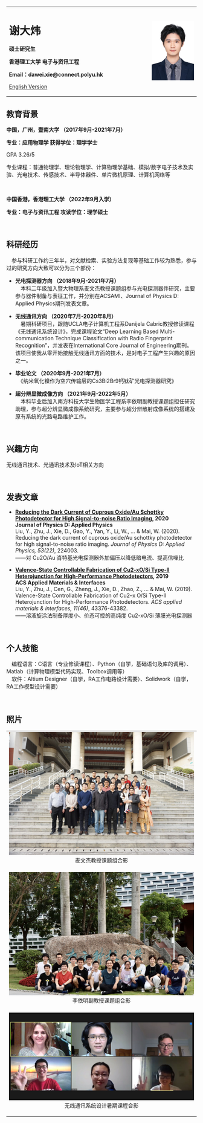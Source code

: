 <div>
<table border="0">
  <tr>
    <td width="75%">
      <h1> 谢大炜 </h1>
      <p><b> 硕士研究生 </b></p>
      <p><b> 香港理工大学 电子与资讯工程 </b></p>
      <p><b> Email：dawei.xie@connect.polyu.hk </b></p>
      <p><a href="/index.md">English Version</a></p>
    </td>
    <td width="25%">
      <img src="/PersonalPhoto.jpg" width="100%">
    </td>
  </tr>
</table>
</div>


## 教育背景

**中国，广州，暨南大学 （2017年9月-2021年7月）**

**专业：应用物理学 获得学位：理学学士**

GPA 3.26/5
 
专业课程：普通物理学、理论物理学、计算物理学基础、模拟/数字电子技术及实验、光电技术、传感技术、半导体器件、单片微机原理、计算机网络等

<br>

**中国香港，香港理工大学 （2022年9月入学）**  

**专业：电子与资讯工程 攻读学位：理学硕士**

<br>

## 科研经历

　参与科研工作约三年半，对文献检索、实验方法复现等基础工作较为熟悉，参与过的研究方向大致可以分为三个部份：

- **光电探测器方向 （2018年9月-2021年7月）**<br>
　本科二年级加入暨大物理系麦文杰教授课题组参与光电探测器件研究，主要参与器件制备与表征工作，并分别在ACSAMI、Journal of Physics D: Applied Physics期刊发表文章。

- **无线通讯方向 （2020年7月-2020年8月）**<br>
　暑期科研项目，跟随UCLA电子计算机工程系Danijela Cabric教授修读课程《无线通讯系统设计》，完成课程论文“Deep Learning Based Multi-communication Technique Classification with Radio Fingerprint Recognition”，并发表在International Core Journal of Engineering期刊。该项目使我从零开始接触无线通讯方面的技术，是对电子工程产生兴趣的原因之一。

- **毕业论文 （2020年9月-2021年7月）**<br>
　《纳米氧化镍作为空穴传输层的Cs3Bi2Br9钙钛矿光电探测器研究》

- **超分辨显微成像方向 （2021年9月-2022年5月）**<br>
　本科毕业后加入南方科技大学生物医学工程系李依明副教授课题组担任研究助理，参与超分辨显微成像系统研究，主要参与超分辨散射成像系统的搭建及原有系统的光路电路维护工作。

<br>

## 兴趣方向

无线通讯技术、光通讯技术及IoT相关方向 

<br>

## 发表文章

- **[Reducing the Dark Current of Cuprous Oxide/Au Schottky Photodetector for High Signal-to-noise Ratio Imaging](https://doi.org/10.1088/1361-6463/ab7fd7), 2020** <br>
**Journal of Physics D: Applied Physics**<br>
Liu, Y., Zhu, J., Xie, D., Gao, Y., Yan, Y., Li, W., ... & Mai, W. (2020). Reducing the dark current of cuprous oxide/Au schottky photodetector for high signal-to-noise ratio imaging. *Journal of Physics D: Applied Physics, 53(22)*, 224003.<br>
——对 Cu2O/Au 肖特基光电探测器外加偏压以降低暗电流、提高信噪比

- **[Valence-State Controllable Fabrication of Cu2-xO/Si Type-II Heterojunction for High-Performance Photodetectors](https://doi.org/10.1021/acsami.9b15727), 2019** <br>
**ACS Applied Materials & Interfaces**<br>
Liu, Y., Zhu, J., Cen, G., Zheng, J., Xie, D., Zhao, Z., ... & Mai, W. (2019). Valence-State Controllable Fabrication of Cu2–x O/Si Type-II Heterojunction for High-Performance Photodetectors. *ACS applied materials & interfaces, 11(46)*, 43376-43382.<br>
——溶液旋涂法制备厚度小、价态可控的高纯度 Cu2-xO/Si 薄膜光电探测器

<br>

## 个人技能

　编程语言：C语言（专业修读课程）、Python（自学，基础语句及库的调用）、Matlab（计算物理模型代码实现、Toolbox调用等）<br>
　软件：Altium Designer（自学，RA工作电路设计需要）、Solidwork（自学，RA工作模型设计需要）

<br>

## 照片

<div>
  <table border="0">
    <tr>
      <td width="80%">
        <img src="/withProfMai.jpg" width="100%">
        <div align='center'>麦文杰教授课题组合影</div><br>
      </td>
    </tr>
    <tr>
      <td width="80%">
        <img src="/withProfLi.jpg" width="100%">
        <div align='center'>李依明副教授课题组合影</div><br>
      </td>
    </tr>
    <tr>
      <td width="80%">
        <img src="/Danijela.jpg" width="100%">
        <div align='center'>无线通讯系统设计暑期课程合影</div><br>
      </td>
    </tr>
  </table>
</div>
